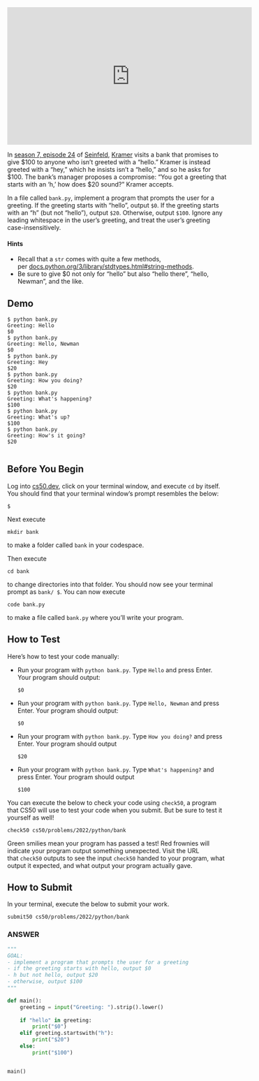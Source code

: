 
<iframe width="560" height="315" 
src="https://youtu.be/IN6cJ_wGmsk" 
title="YouTube video player" 
frameborder="0" 
allow="accelerometer; autoplay; clipboard-write; encrypted-media; gyroscope; picture-in-picture" 
allowfullscreen></iframe>

In [season 7, episode 24](https://en.wikipedia.org/wiki/The_Invitations) of [Seinfeld](https://en.wikipedia.org/wiki/Seinfeld), [Kramer](https://en.wikipedia.org/wiki/Cosmo_Kramer) visits a bank that promises to give $100 to anyone who isn’t greeted with a “hello.” Kramer is instead greeted with a “hey,” which he insists isn’t a “hello,” and so he asks for $100. The bank’s manager proposes a compromise: “You got a greeting that starts with an ‘h,’ how does $20 sound?” Kramer accepts.

In a file called `bank.py`, implement a program that prompts the user for a greeting. If the greeting starts with “hello”, output `$0`. If the greeting starts with an “h” (but not “hello”), output `$20`. Otherwise, output `$100`. Ignore any leading whitespace in the user’s greeting, and treat the user’s greeting case-insensitively.

#### Hints
- Recall that a `str` comes with quite a few methods, per [docs.python.org/3/library/stdtypes.html#string-methods](https://docs.python.org/3/library/stdtypes.html#string-methods).
- Be sure to give $0 not only for “hello” but also “hello there”, “hello, Newman”, and the like.

## Demo
```
$ python bank.py
Greeting: Hello
$0
$ python bank.py
Greeting: Hello, Newman
$0
$ python bank.py
Greeting: Hey
$20
$ python bank.py
Greeting: How you doing?
$20
$ python bank.py
Greeting: What's happening?
$100
$ python bank.py
Greeting: What's up?
$100
$ python bank.py
Greeting: How's it going?
$20


```

## Before You Begin

Log into [cs50.dev](https://cs50.dev/), click on your terminal window, and execute `cd` by itself. You should find that your terminal window’s prompt resembles the below:

```
$
```

Next execute

```
mkdir bank
```

to make a folder called `bank` in your codespace.

Then execute

```
cd bank
```

to change directories into that folder. You should now see your terminal prompt as `bank/ $`. You can now execute

```
code bank.py
```

to make a file called `bank.py` where you’ll write your program.

## How to Test

Here’s how to test your code manually:

- Run your program with `python bank.py`. Type `Hello` and press Enter. Your program should output:
    
    ```
    $0 
    ```
    
- Run your program with `python bank.py`. Type `Hello, Newman` and press Enter. Your program should output:
    
    ```
    $0
    ```
    
- Run your program with `python bank.py`. Type `How you doing?` and press Enter. Your program should output
    
    ```
    $20
    ```
    
- Run your program with `python bank.py`. Type `What's happening?` and press Enter. Your program should output
    
    ```
    $100
    ```
    

You can execute the below to check your code using `check50`, a program that CS50 will use to test your code when you submit. But be sure to test it yourself as well!

```
check50 cs50/problems/2022/python/bank
```

Green smilies mean your program has passed a test! Red frownies will indicate your program output something unexpected. Visit the URL that `check50` outputs to see the input `check50` handed to your program, what output it expected, and what output your program actually gave.

## How to Submit

In your terminal, execute the below to submit your work.

```
submit50 cs50/problems/2022/python/bank
```



### ANSWER
```python
"""
GOAL:
- implement a program that prompts the user for a greeting
- if the greeting starts with hello, output $0
- h but not hello, output $20
- otherwise, output $100
"""

def main():
	greeting = input("Greeting: ").strip().lower()
	
	if "hello" in greeting:
		print("$0")
	elif greeting.startswith("h"):
		print("$20")
	else:
		print("$100")


main()
```